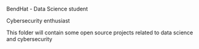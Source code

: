 BendHat - Data Science student 


Cybersecurity enthusiast 


This folder will contain some open source projects related to data science and cybersecurity 



<!---
bendhat/bendhat is a ✨ special ✨ repository because its `README.md` (this file) appears on your GitHub profile.
You can click the Preview link to take a look at your changes.
--->
